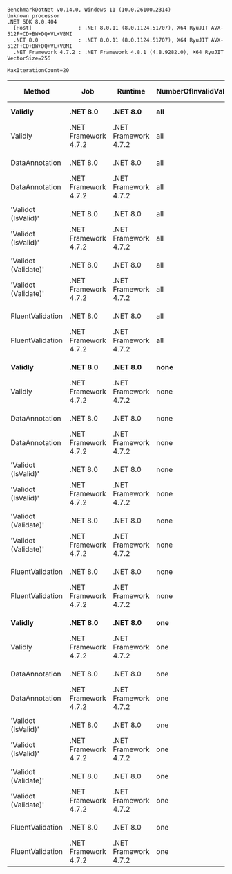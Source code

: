 ```

BenchmarkDotNet v0.14.0, Windows 11 (10.0.26100.2314)
Unknown processor
.NET SDK 8.0.404
  [Host]               : .NET 8.0.11 (8.0.1124.51707), X64 RyuJIT AVX-512F+CD+BW+DQ+VL+VBMI
  .NET 8.0             : .NET 8.0.11 (8.0.1124.51707), X64 RyuJIT AVX-512F+CD+BW+DQ+VL+VBMI
  .NET Framework 4.7.2 : .NET Framework 4.8.1 (4.8.9282.0), X64 RyuJIT VectorSize=256

MaxIterationCount=20

```
| Method               | Job                  | Runtime              | NumberOfInvalidValues | Mean         | Error      | StdDev     | Ratio | RatioSD | Gen0   | Gen1   | Gen2   | Allocated | Alloc Ratio |
|--------------------- |--------------------- |--------------------- |---------------------- |-------------:|-----------:|-----------:|------:|--------:|-------:|-------:|-------:|----------:|------------:|
| **Validly**            | **.NET 8.0**             | **.NET 8.0**             | **all**                   |    **395.22 ns** |  **29.521 ns** |  **32.812 ns** |  **0.67** |    **0.07** |      **-** |      **-** |      **-** |         **-** |        **0.00** |
| Validly            | .NET Framework 4.7.2 | .NET Framework 4.7.2 | all                   |    592.47 ns |  31.381 ns |  34.879 ns |  1.00 |    0.08 | 0.0105 | 0.0048 | 0.0010 |      63 B |        1.00 |
|                      |                      |                      |                       |              |            |            |       |         |        |        |        |           |             |
| DataAnnotation       | .NET 8.0             | .NET 8.0             | all                   |  1,656.12 ns | 102.219 ns | 113.616 ns |  0.25 |    0.02 | 0.3834 | 0.0019 |      - |    3208 B |        0.50 |
| DataAnnotation       | .NET Framework 4.7.2 | .NET Framework 4.7.2 | all                   |  6,506.08 ns | 198.577 ns | 228.682 ns |  1.00 |    0.05 | 1.0071 | 0.0076 |      - |    6371 B |        1.00 |
|                      |                      |                      |                       |              |            |            |       |         |        |        |        |           |             |
| &#39;Validot (IsValid)&#39;  | .NET 8.0             | .NET 8.0             | all                   |     56.72 ns |   1.104 ns |   1.033 ns |  0.45 |    0.01 | 0.0057 |      - |      - |      48 B |        1.00 |
| &#39;Validot (IsValid)&#39;  | .NET Framework 4.7.2 | .NET Framework 4.7.2 | all                   |    124.87 ns |   2.459 ns |   2.415 ns |  1.00 |    0.03 | 0.0076 |      - |      - |      48 B |        1.00 |
|                      |                      |                      |                       |              |            |            |       |         |        |        |        |           |             |
| &#39;Validot (Validate)&#39; | .NET 8.0             | .NET 8.0             | all                   |  1,146.42 ns |  88.287 ns | 101.671 ns |  0.62 |    0.06 | 0.3948 | 0.0038 |      - |    3304 B |        0.98 |
| &#39;Validot (Validate)&#39; | .NET Framework 4.7.2 | .NET Framework 4.7.2 | all                   |  1,841.58 ns |  80.004 ns |  92.132 ns |  1.00 |    0.07 | 0.5379 | 0.0038 |      - |    3386 B |        1.00 |
|                      |                      |                      |                       |              |            |            |       |         |        |        |        |           |             |
| FluentValidation     | .NET 8.0             | .NET 8.0             | all                   |  7,049.77 ns | 173.199 ns | 185.321 ns |  0.56 |    0.03 | 1.6632 | 0.0229 |      - |   13928 B |        0.77 |
| FluentValidation     | .NET Framework 4.7.2 | .NET Framework 4.7.2 | all                   | 12,613.47 ns | 507.596 ns | 543.122 ns |  1.00 |    0.06 | 2.8381 | 0.0305 |      - |   17997 B |        1.00 |
|                      |                      |                      |                       |              |            |            |       |         |        |        |        |           |             |
| **Validly**            | **.NET 8.0**             | **.NET 8.0**             | **none**                  |    **411.79 ns** |   **6.209 ns** |   **5.504 ns** |  **0.70** |    **0.04** |      **-** |      **-** |      **-** |         **-** |        **0.00** |
| Validly            | .NET Framework 4.7.2 | .NET Framework 4.7.2 | none                  |    586.99 ns |  33.335 ns |  37.051 ns |  1.00 |    0.09 | 0.0105 | 0.0048 | 0.0010 |      63 B |        1.00 |
|                      |                      |                      |                       |              |            |            |       |         |        |        |        |           |             |
| DataAnnotation       | .NET 8.0             | .NET 8.0             | none                  |  1,847.46 ns |  43.855 ns |  45.036 ns |  0.31 |    0.01 | 0.3834 | 0.0019 |      - |    3208 B |        0.50 |
| DataAnnotation       | .NET Framework 4.7.2 | .NET Framework 4.7.2 | none                  |  5,941.03 ns |  73.036 ns |  60.988 ns |  1.00 |    0.01 | 1.0071 | 0.0076 |      - |    6371 B |        1.00 |
|                      |                      |                      |                       |              |            |            |       |         |        |        |        |           |             |
| &#39;Validot (IsValid)&#39;  | .NET 8.0             | .NET 8.0             | none                  |    287.03 ns |   5.329 ns |   5.472 ns |  0.43 |    0.03 | 0.0057 |      - |      - |      48 B |        1.00 |
| &#39;Validot (IsValid)&#39;  | .NET Framework 4.7.2 | .NET Framework 4.7.2 | none                  |    675.05 ns |  44.224 ns |  50.929 ns |  1.01 |    0.11 | 0.0076 |      - |      - |      48 B |        1.00 |
|                      |                      |                      |                       |              |            |            |       |         |        |        |        |           |             |
| &#39;Validot (Validate)&#39; | .NET 8.0             | .NET 8.0             | none                  |    819.89 ns |  47.457 ns |  54.652 ns |  0.55 |    0.04 | 0.2842 | 0.0019 |      - |    2384 B |        0.99 |
| &#39;Validot (Validate)&#39; | .NET Framework 4.7.2 | .NET Framework 4.7.2 | none                  |  1,484.18 ns |  36.943 ns |  42.543 ns |  1.00 |    0.04 | 0.3834 | 0.0019 |      - |    2415 B |        1.00 |
|                      |                      |                      |                       |              |            |            |       |         |        |        |        |           |             |
| FluentValidation     | .NET 8.0             | .NET 8.0             | none                  |    798.46 ns |  15.327 ns |  15.054 ns |  0.52 |    0.01 | 0.0906 |      - |      - |     760 B |        0.98 |
| FluentValidation     | .NET Framework 4.7.2 | .NET Framework 4.7.2 | none                  |  1,533.92 ns |  18.224 ns |  15.218 ns |  1.00 |    0.01 | 0.1221 |      - |      - |     778 B |        1.00 |
|                      |                      |                      |                       |              |            |            |       |         |        |        |        |           |             |
| **Validly**            | **.NET 8.0**             | **.NET 8.0**             | **one**                   |    **403.05 ns** |   **8.139 ns** |   **9.046 ns** |  **0.69** |    **0.02** |      **-** |      **-** |      **-** |         **-** |        **0.00** |
| Validly            | .NET Framework 4.7.2 | .NET Framework 4.7.2 | one                   |    586.39 ns |  11.231 ns |  12.017 ns |  1.00 |    0.03 | 0.0105 | 0.0048 | 0.0010 |      63 B |        1.00 |
|                      |                      |                      |                       |              |            |            |       |         |        |        |        |           |             |
| DataAnnotation       | .NET 8.0             | .NET 8.0             | one                   |  1,560.35 ns |  83.501 ns |  96.160 ns |  0.31 |    0.02 | 0.3357 |      - |      - |    2808 B |        0.52 |
| DataAnnotation       | .NET Framework 4.7.2 | .NET Framework 4.7.2 | one                   |  5,004.08 ns | 111.559 ns | 123.998 ns |  1.00 |    0.03 | 0.8621 | 0.0076 |      - |    5440 B |        1.00 |
|                      |                      |                      |                       |              |            |            |       |         |        |        |        |           |             |
| &#39;Validot (IsValid)&#39;  | .NET 8.0             | .NET 8.0             | one                   |     63.82 ns |   1.222 ns |   1.143 ns |  0.53 |    0.01 | 0.0057 |      - |      - |      48 B |        1.00 |
| &#39;Validot (IsValid)&#39;  | .NET Framework 4.7.2 | .NET Framework 4.7.2 | one                   |    120.73 ns |   2.168 ns |   2.409 ns |  1.00 |    0.03 | 0.0076 |      - |      - |      48 B |        1.00 |
|                      |                      |                      |                       |              |            |            |       |         |        |        |        |           |             |
| &#39;Validot (Validate)&#39; | .NET 8.0             | .NET 8.0             | one                   |    877.64 ns |  54.443 ns |  55.909 ns |  0.60 |    0.04 | 0.3271 | 0.0029 |      - |    2736 B |        0.99 |
| &#39;Validot (Validate)&#39; | .NET Framework 4.7.2 | .NET Framework 4.7.2 | one                   |  1,451.14 ns |  28.349 ns |  25.131 ns |  1.00 |    0.02 | 0.4406 | 0.0038 |      - |    2776 B |        1.00 |
|                      |                      |                      |                       |              |            |            |       |         |        |        |        |           |             |
| FluentValidation     | .NET 8.0             | .NET 8.0             | one                   |  2,885.13 ns |  56.387 ns |  49.986 ns |  0.57 |    0.01 | 0.6523 | 0.0038 |      - |    5456 B |        0.80 |
| FluentValidation     | .NET Framework 4.7.2 | .NET Framework 4.7.2 | one                   |  5,087.52 ns |  76.130 ns |  71.212 ns |  1.00 |    0.02 | 1.0834 | 0.0076 |      - |    6836 B |        1.00 |
